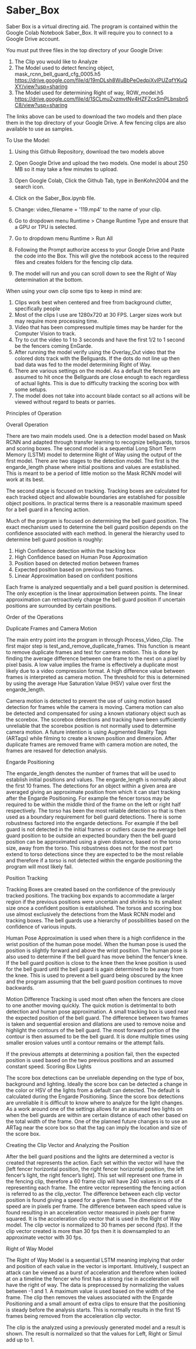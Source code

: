 # Saber_Box

Saber Box is a virtual directing aid. The program is contained within the Google Colab Notebook Saber_Box. It will require you to connect to a Google Drive account. 



You must put three files in the top directory of your Google Drive:

  1. The Clip you would like to Analyze
  2. The Model used to detect fencing object, mask_rcnn_bell_guard_cfg_0005.h5 
      https://drive.google.com/file/d/19mDLsh8WuBbPeOedpiXvIPUZqfYKuQXY/view?usp=sharing
  3. The Model used for determining Right of way, ROW_model.h5
      https://drive.google.com/file/d/1SCLmuZvzmvtNv4HZFZcxSmPLbnsbn5C8/view?usp=sharing
     
  The links above can be used to download the two models and then place them in the top directory of your Google Drive. A few fencing clips are also available to use as samples. 

To Use the Model:

1. Using this Github Repository, download the two models above

2. Open Google Drive and upload the two models. One model is about 250 MB so it may take a few minutes to upload.

3. Open Google Colab, Click the Github Tab, type in BenKohn2004 and the search icon.

4. Click on the Saber_Box.ipynb file.

5. Change: video_filename = '119.mp4' to the name of your clip.

6. Go to dropdown menu Runtime > Change Runtime Type and ensure that a GPU or TPU is selected.

7. Go to dropdown menu Runtime > Run All

8. Following the Prompt authorize access to your Google Drive and Paste the code into the Box. This will give the notebook access to the required files and creates folders for the fencing clip data.

9. The model will run and you can scroll down to see the Right of Way determination at the bottom.


When using your own clip some tips to keep in mind are:
  1. Clips work best when centered and free from background clutter, specifically people
  2. Most of the clips I use are 1280x720 at 30 FPS. Larger sizes work but may require more processing time.
  3. Video that has been compressed multiple times may be harder for the Computer Vision to track.
  4. Try to cut the video to 1 to 3 seconds and have the first 1/2 to 1 second be the fencers coming EnGarde.
  5. After running the model verify using the Overlay_Out video that the colored dots track with the Bellguards. If the dots do not line up then bad data was fed to the model determining Right of Way.
  6. There are various settings on the model. As a default the fencers are assumed to hit once the Bellguards are close enough to each regardless of actual lights. This is due to difficulty tracking the scoring box with some setups.
  7. The model does not take into account blade contact so all actions will be viewed without regard to beats or parries.
  
  
  
Principles of Operation


Overall Operation

There are two main models used. One is a detection model based on Mask RCNN and adapted through transfer learning to recognize bellguards, torsos and scoring boxes. The second model is a sequential Long Short Term Memory (LSTM) model to determine Right of Way using the output of the first model. 
There are two stages to the detection model. The first is the engarde_length phase where initial positions and values are established. This is meant to be a period of little motion so the Mask RCNN model will work at its best. 

The second stage is focused on tracking. Tracking boxes are calculated for each tracked object and allowable boundaries are established for possible object positions. In practical terms there is a reasonable maximum speed for a bell guard in a fencing action.

Much of the program is focused on determining the bell guard position. The exact mechanism used to determine the bell guard position depends on the confidence associated with each method. In general the hierarchy used to determine bell guard position is roughly:

1.	High Confidence detection within the tracking box
2.	High Confidence based on Human Pose Approximation
3.	Position based on detected motion between frames
4.	Expected position based on previous two frames.
5.	Linear Approximation based on confident positions

Each frame is analyzed sequentially and a bell guard position is determined. The only exception is the linear approximation between points. The linear approximation can retroactively change the bell guard position if uncertain positions are surrounded by certain positions.


Order of the Operations

Duplicate Frames and Camera Motion

The main entry point into the program in through Process_Video_Clip.
The first major step is test_and_remove_duplicate_frames. This function is meant to remove duplicate frames and test for camera motion. This is done by finding the average difference between one frame to the next on a pixel by pixel basis. A low value implies the frame is effectively a duplicate most likely due to a video compression format. A high difference value between frames is interpreted as camera motion. The threshold for this is determined by using the average Hue Saturation Value (HSV) value over first the engarde_length.

Camera motion is detected to prevent the use of using motion based detection for frames while the camera is moving. Camera motion can also be detected and compensated for using a known stationary object such as the scorebox. The scorebox detections and tracking have been sufficiently unreliable that the scorebox position is not normally used to determine camera motion. A future intention is using Augmented Reality Tags (ARTags) while filming to create a known position and dimension.
After duplicate frames are removed frame with camera motion are noted, the frames are resaved for detection analysis.


Engarde Positioning

The engarde_length denotes the number of frames that will be used to establish initial positions and values. The engarde_length is normally about the first 10 frames. The detections for an object within a given area are averaged giving an approximate position from which it can start tracking after the Engarde Positioning. For example the fencer torsos may be required to be within the middle third of the frame on the left or right half respectively. The torso has been the most reliable detection so that is then used as a boundary requirement for bell guard detections. 
There is some robustness factored into the engarde detections. For example if the bell guard is not detected in the initial frames or outliers cause the average bell guard position to be outside an expected boundary then the bell guard position can be approximated using a given distance, based on the torso size, away from the torso. This robustness does not for the most part extend to torso detections since they are expected to be the most reliable and therefore if a torso is not detected within the engarde positioning the program will most likely fail.


Position Tracking

Tracking Boxes are created based on the confidence of the previously tracked positions. The tracking box expands to accommodate a larger region if the previous positions were uncertain and shrinks to its smallest size once a confident position is established.
The torsos and scoring box use almost exclusively the detections from the Mask RCNN model and tracking boxes. The bell guards use a hierarchy of possibilities based on the confidence of various inputs.

Human Pose Approximation is used when there is a high confidence in the wrist position of the human pose model. When the human pose is used the position is slightly forward and above the wrist position. The human pose is also used to determine if the bell guard has move behind the fencer’s knee. If the bell guard position is close to the knee then the knee position is used for the bell guard until the bell guard is again determined to be away from the knee. This is used to prevent a bell guard being obscured by the knee and the program assuming that the bell guard position continues to move backwards.

Motion Difference Tracking is used most often when the fencers are close to one another moving quickly. The quick motion is detrimental to both detection and human pose approximation. A small tracking box is used near the expected position of the bell guard. The difference between two frames is taken and sequential erosion and dilations are used to remove noise and highlight the contours of the bell guard. The most forward portion of the contour is then assumed to be the bell guard. It is done multiple times using smaller erosion values until a contour remains or the attempt fails.

If the previous attempts at determining a position fail, then the expected position is used based on the two previous positions and an assumed constant speed.
Scoring Box Lights

The score box detections can be unreliable depending on the type of box, background and lighting. Ideally the score box can be detected a change in the color or HSV of the lights from a default can detected. The default is calculated during the Engarde Positioning. Since the score box detections are unreliable it is difficult to know where to analyze for the light changes. As a work around one of the settings allows for an assumed two lights on when the bell guards are within are certain distance of each other based on the total width of the frame.
One of the planned future changes is to use an ARTag near the score box so that the tag can imply the location and size of the score box.


Creating the Clip Vector and Analyzing the Position

After the bell guard positions and the lights are determined a vector is created that represents the action. Each set within the vector will have the [left fencer horizontal position, the right fencer horizontal position, the left fencer’s light, the right fencer’s light]. This set will represent one frame in the fencing clip, therefore a 60 frame clip will have 240 values in sets of 4 representing each frame. The entire vector representing the fencing action is referred to as the clip_vector.
The difference between each clip vector position is found giving a speed for a given frame. The dimensions of the speed are in pixels per frame. The difference between each speed value is found resulting in an acceleration vector measured in pixels per frame squared. It is the acceleration clip vector that is used in the Right of Way model.
The clip vector is normalized to 30 frames per second (fps). If the clip vector created is more than 30 fps then it is downsampled to an approximate vector with 30 fps.


Right of Way Model

The Right of Way Model is a sequential LSTM meaning implying that order and position of each value in the vector is important. Intuitively, I suspect an attack can be viewed as a burst of acceleration and therefore when looked at on a timeline the fencer who first has a strong rise in acceleration will have the right of way.
The data is preprocessed by normalizing the values between -1 and 1. A maximum value is used based on the width of the frame. The clip then removes the values associated with the Engarde Positioning and a small amount of extra clips to ensure that the positioning is steady before the analysis starts. This is normally results in the first 15 frames being removed from the acceleration clip vector.

The clip is the analyzed using a previously generated model and a result is shown. The result is normalized so that the values for Left, Right or Simul add up to 1.

